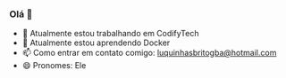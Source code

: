 ### Olá 👋

- 🔭 Atualmente estou trabalhando em CodifyTech
- 🌱 Atualmente estou aprendendo Docker
- 📫 Como entrar em contato comigo: luquinhasbritogba@hotmail.com
- 😄 Pronomes: Ele

